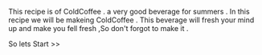 This recipe is of ColdCoffee . a very good beverage for summers . In this recipe we will be makeing ColdCoffee . This beverage will fresh your mind up and make you fell fresh ,So don't forgot to make it .

So lets Start >>


